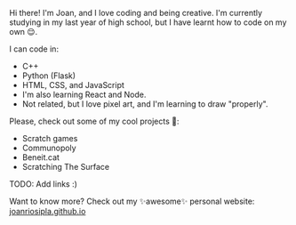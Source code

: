 Hi there! I'm Joan, and I love coding and being creative. I'm currently studying in my last year of high school, but I have learnt how to code on my own 😌.

I can code in:
- C++
- Python (Flask)
- HTML, CSS, and JavaScript
- I'm also learning React and Node.
- Not related, but I love pixel art, and I'm learning to draw "properly".

Please, check out some of my cool projects 🥺:
- Scratch games
- Communopoly
- Beneit.cat
- Scratching The Surface

TODO: Add links :)

Want to know more? Check out my ✨awesome✨ personal website: [joanriosipla.github.io](https://joanriosipla.github.io)

<!--
**JoanRiosiPla/JoanRiosiPla** is a ✨ _special_ ✨ repository because its `README.md` (this file) appears on your GitHub profile.

Here are some ideas to get you started:

- 🔭 I’m currently working on ...
- 🌱 I’m currently learning ...
- 👯 I’m looking to collaborate on ...
- 🤔 I’m looking for help with ...
- 💬 Ask me about ...
- 📫 How to reach me: ...
- 😄 Pronouns: ...
- ⚡ Fun fact: ...
-->
